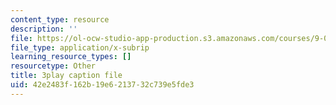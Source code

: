 ```yaml
---
content_type: resource
description: ''
file: https://ol-ocw-studio-app-production.s3.amazonaws.com/courses/9-00sc-introduction-to-psychology-fall-2011/42e2483f162b19e6213732c739e5fde3_qZdm4mpQA_8.srt
file_type: application/x-subrip
learning_resource_types: []
resourcetype: Other
title: 3play caption file
uid: 42e2483f-162b-19e6-2137-32c739e5fde3
---
```

